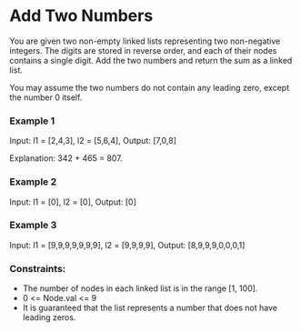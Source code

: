 # Add Two Numbers
You are given two non-empty linked lists representing two non-negative integers. The digits are stored in reverse order, and each of their nodes contains a single digit. Add the two numbers and return the sum as a linked list.

You may assume the two numbers do not contain any leading zero, except the number 0 itself.

### Example 1
Input: l1 = [2,4,3], l2 = [5,6,4], Output: [7,0,8]
<p>Explanation: 342 + 465 = 807.</p>

### Example 2
Input: l1 = [0], l2 = [0], Output: [0]
### Example 3
Input: l1 = [9,9,9,9,9,9,9], l2 = [9,9,9,9], Output: [8,9,9,9,0,0,0,1]


### Constraints:
<ul>
<li>The number of nodes in each linked list is in the range [1, 100].</li>
<li>0 <= Node.val <= 9</li>
<li>It is guaranteed that the list represents a number that does not have leading zeros.</li>
</ul>